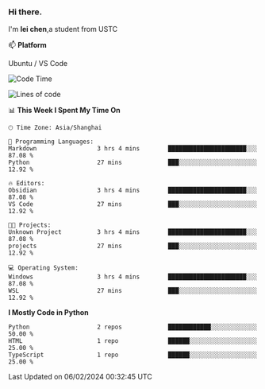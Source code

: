 ### Hi there.
I'm **lei chen**,a student from USTC

📫 **Platform**

Ubuntu / VS Code

<!--START_SECTION:waka-->
![Code Time](http://img.shields.io/badge/Code%20Time-164%20hrs%208%20mins-blue)

![Lines of code](https://img.shields.io/badge/From%20Hello%20World%20I%27ve%20Written-12.0%20thousand%20lines%20of%20code-blue)

📊 **This Week I Spent My Time On** 

```text
🕑︎ Time Zone: Asia/Shanghai

💬 Programming Languages: 
Markdown                 3 hrs 4 mins        ██████████████████████░░░   87.08 % 
Python                   27 mins             ███░░░░░░░░░░░░░░░░░░░░░░   12.92 % 

🔥 Editors: 
Obsidian                 3 hrs 4 mins        ██████████████████████░░░   87.08 % 
VS Code                  27 mins             ███░░░░░░░░░░░░░░░░░░░░░░   12.92 % 

🐱‍💻 Projects: 
Unknown Project          3 hrs 4 mins        ██████████████████████░░░   87.08 % 
projects                 27 mins             ███░░░░░░░░░░░░░░░░░░░░░░   12.92 % 

💻 Operating System: 
Windows                  3 hrs 4 mins        ██████████████████████░░░   87.08 % 
WSL                      27 mins             ███░░░░░░░░░░░░░░░░░░░░░░   12.92 % 
```

**I Mostly Code in Python** 

```text
Python                   2 repos             ████████████░░░░░░░░░░░░░   50.00 % 
HTML                     1 repo              ██████░░░░░░░░░░░░░░░░░░░   25.00 % 
TypeScript               1 repo              ██████░░░░░░░░░░░░░░░░░░░   25.00 % 
```




 Last Updated on 06/02/2024 00:32:45 UTC
<!--END_SECTION:waka-->
